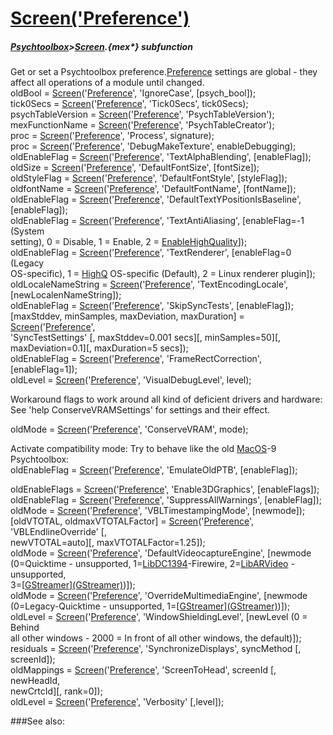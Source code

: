 # [Screen('Preference')](Screen-Preference) 
##### [Psychtoolbox](Pyschtoolbox)>[Screen](Screen).{mex*} subfunction


Get or set a Psychtoolbox preference.[Preference](Preference) settings are global - they  
affect all operations of a module until changed.  
oldBool = [Screen](Screen)('[Preference](Preference)', 'IgnoreCase', [psych\_bool]);  
tick0Secs = [Screen](Screen)('[Preference](Preference)', 'Tick0Secs', tick0Secs);  
psychTableVersion = [Screen](Screen)('[Preference](Preference)', 'PsychTableVersion');  
mexFunctionName = [Screen](Screen)('[Preference](Preference)', 'PsychTableCreator');  
proc = [Screen](Screen)('[Preference](Preference)', 'Process', signature);  
proc = [Screen](Screen)('[Preference](Preference)', 'DebugMakeTexture', enableDebugging);  
oldEnableFlag = [Screen](Screen)('[Preference](Preference)', 'TextAlphaBlending', [enableFlag]);  
oldSize = [Screen](Screen)('[Preference](Preference)', 'DefaultFontSize', [fontSize]);  
oldStyleFlag = [Screen](Screen)('[Preference](Preference)', 'DefaultFontStyle', [styleFlag]);  
oldfontName = [Screen](Screen)('[Preference](Preference)', 'DefaultFontName', [fontName]);  
oldEnableFlag = [Screen](Screen)('[Preference](Preference)', 'DefaultTextYPositionIsBaseline',  
[enableFlag]);  
oldEnableFlag = [Screen](Screen)('[Preference](Preference)', 'TextAntiAliasing', [enableFlag=-1 (System  
setting), 0 = Disable, 1 = Enable, 2 = [EnableHighQuality](EnableHighQuality)]);  
oldEnableFlag = [Screen](Screen)('[Preference](Preference)', 'TextRenderer', [enableFlag=0 (Legacy  
OS-specific), 1 = [HighQ](HighQ) OS-specific (Default), 2 = Linux renderer plugin]);  
oldLocaleNameString = [Screen](Screen)('[Preference](Preference)', 'TextEncodingLocale',  
[newLocalenNameString]);  
oldEnableFlag = [Screen](Screen)('[Preference](Preference)', 'SkipSyncTests', [enableFlag]);  
[maxStddev, minSamples, maxDeviation, maxDuration] = [Screen](Screen)('[Preference](Preference)',  
'SyncTestSettings' [, maxStddev=0.001 secs][, minSamples=50][,  
maxDeviation=0.1][, maxDuration=5 secs]);  
oldEnableFlag = [Screen](Screen)('[Preference](Preference)', 'FrameRectCorrection', [enableFlag=1]);  
oldLevel = [Screen](Screen)('[Preference](Preference)', 'VisualDebugLevel', level);  
  
Workaround flags to work around all kind of deficient drivers and hardware:  
See 'help ConserveVRAMSettings' for settings and their effect.  
  
oldMode = [Screen](Screen)('[Preference](Preference)', 'ConserveVRAM', mode);  
  
Activate compatibility mode: Try to behave like the old [MacOS](MacOS)-9 Psychtoolbox:  
oldEnableFlag = [Screen](Screen)('[Preference](Preference)', 'EmulateOldPTB', [enableFlag]);  
  
oldEnableFlags = [Screen](Screen)('[Preference](Preference)', 'Enable3DGraphics', [enableFlags]);  
oldEnableFlag = [Screen](Screen)('[Preference](Preference)', 'SuppressAllWarnings', [enableFlag]);  
oldMode = [Screen](Screen)('[Preference](Preference)', 'VBLTimestampingMode', [newmode]);  
[oldVTOTAL, oldmaxVTOTALFactor] = [Screen](Screen)('[Preference](Preference)', 'VBLEndlineOverride' [,  
newVTOTAL=auto][, maxVTOTALFactor=1.25]);  
oldMode = [Screen](Screen)('[Preference](Preference)', 'DefaultVideocaptureEngine', [newmode  
(0=Quicktime - unsupported, 1=[LibDC1394](LibDC1394)-Firewire, 2=[LibARVideo](LibARVideo) - unsupported,  
3=[[GStreamer](GStreamer)][(GStreamer)]((GStreamer)))]);  
oldMode = [Screen](Screen)('[Preference](Preference)', 'OverrideMultimediaEngine', [newmode  
(0=Legacy-Quicktime - unsupported, 1=[[GStreamer](GStreamer)][(GStreamer)]((GStreamer)))]);  
oldLevel = [Screen](Screen)('[Preference](Preference)', 'WindowShieldingLevel', [newLevel (0 = Behind  
all other windows - 2000 = In front of all other windows, the default)]);  
residuals = [Screen](Screen)('[Preference](Preference)', 'SynchronizeDisplays', syncMethod [,  
screenId]);  
oldMappings = [Screen](Screen)('[Preference](Preference)', 'ScreenToHead', screenId [, newHeadId,  
newCrtcId][, rank=0]);  
oldLevel = [Screen](Screen)('[Preference](Preference)', 'Verbosity' [,level]);  


###See also:


